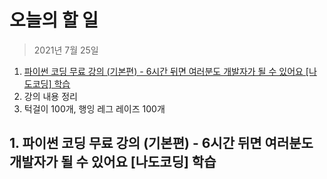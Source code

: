 # 오늘의 할 일

> 2021년 7월 25일



1. [파이썬 코딩 무료 강의 (기본편) - 6시간 뒤면 여러분도 개발자가 될 수 있어요 [나도코딩] 학습](https://www.youtube.com/watch?v=kWiCuklohdY)
2. 강의 내용 정리
3. 턱걸이 100개, 행잉 레그 레이즈 100개





## 1. 파이썬 코딩 무료 강의 (기본편) - 6시간 뒤면 여러분도 개발자가 될 수 있어요 [나도코딩] 학습

